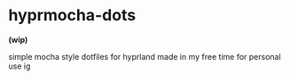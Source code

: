 # hyprmocha-dots

**(wip)**

simple mocha style dotfiles for hyprland
made in my free time for personal use ig
